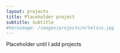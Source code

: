```yaml
---
layout: projects
title: Placeholder project
subtitle: Subtitle
#heroimage: /images/projects/ortelius.jpg
---
```


Placeholder until I add projects